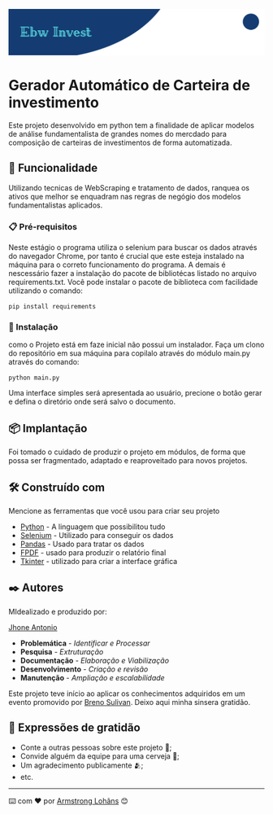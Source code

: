 ![Header](/img/EbwInvest.png "Ebw Invest")

# Gerador Automático de Carteira de investimento

Este projeto desenvolvido em python tem a finalidade de aplicar modelos de análise fundamentalista de grandes nomes do mercdado para composição de carteiras de investimentos de forma automatizada.

## 🚀 Funcionalidade

Utilizando tecnicas de WebScraping e tratamento de dados, ranquea os ativos que melhor se enquadram nas regras de negógio dos modelos fundamentalistas aplicados.

### 📋 Pré-requisitos

Neste estágio o programa utiliza o selenium para buscar os dados através do navegador Chrome, por tanto é crucial que este esteja instalado na máquina para o correto funcionamento do programa.
A demais é nescessário fazer a instalação do pacote de bibliotécas listado no arquivo requirements.txt.
Você pode instalar o pacote de biblioteca com facilidade utilizando o comando:

```
pip install requirements
```

### 🔧 Instalação

como o Projeto está em faze inicial não possui um instalador. Faça um clono do repositório em sua máquina para copilalo através do módulo main.py através do comando:

```
python main.py
```
Uma interface simples será apresentada ao usuário, precione o botão gerar e defina o diretório onde será salvo o documento. 

## 📦 Implantação

Foi tomado o cuidado de produzir o projeto em módulos, de forma que possa ser fragmentado, adaptado e reaproveitado para novos projetos.

## 🛠️ Construído com

Mencione as ferramentas que você usou para criar seu projeto

* [Python](https://www.python.org/) - A linguagem que possibilitou tudo
* [Selenium](https://www.selenium.dev/) - Utilizado para conseguir os dados
* [Pandas](https://pandas.pydata.org/) - Usado para tratar os dados
* [FPDF](https://py-pdf.github.io/fpdf2/index.html) - usado para produzir o relatório final
* [Tkinter](https://docs.python.org/3/library/tkinter.html) - utilizado para criar a interface gráfica

## ✒️ Autores

MIdealizado e produzido por:

[Jhone Antonio](https://github.com/EbonyWizard4)

* **Problemática** - *Identificar e Processar*
* **Pesquisa** - *Extruturação*
* **Documentação** - *Elaboração e Viabilização*
* **Desenvolvimento** - *Criação e revisão*
* **Manutenção** - *Ampliação e escalabilidade*

Este projeto teve início ao aplicar os conhecimentos adquiridos em um evento promovido por [Breno Sulivan](https://www.youtube.com/@varos-programacao). Deixo aqui minha sinsera gratidão.

## 🎁 Expressões de gratidão

* Conte a outras pessoas sobre este projeto 📢;
* Convide alguém da equipe para uma cerveja 🍺;
* Um agradecimento publicamente 🫂;
* etc.


---
⌨️ com ❤️ por [Armstrong Lohãns](https://gist.github.com/lohhans) 😊